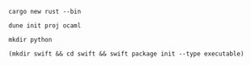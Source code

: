 ```
cargo new rust --bin
```

```
dune init proj ocaml
```

```
mkdir python
```

```
(mkdir swift && cd swift && swift package init --type executable)
```
